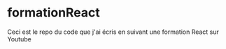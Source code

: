 # formationReact
Ceci est le repo  du code que j'ai écris en suivant une formation React sur Youtube
